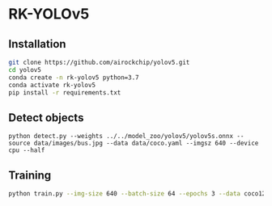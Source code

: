 # RK-YOLOv5

## Installation

```bash
git clone https://github.com/airockchip/yolov5.git
cd yolov5
conda create -n rk-yolov5 python=3.7
conda activate rk-yolov5
pip install -r requirements.txt
```

## Detect objects

```
python detect.py --weights ../../model_zoo/yolov5/yolov5s.onnx --source data/images/bus.jpg --data data/coco.yaml --imgsz 640 --device cpu --half
```

## Training

```bash
python train.py --img-size 640 --batch-size 64 --epochs 3 --data coco128_my.yaml --weights ../../model_zoo/yolov5/yolov5s.pt
```
